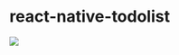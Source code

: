 # react-native-todolist



![](https://firebasestorage.googleapis.com/v0/b/crud-1e50d.appspot.com/o/ezgif.com-video-to-gif.gif?alt=media&token=1beabb60-9256-4f0d-9b88-2c74650337fb)
